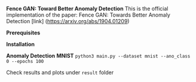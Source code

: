 __Fence GAN: Toward Better Anomaly Detection__
This is the official implementation of the paper: Fence GAN: Towards Better Anomaly Detection [link] (https://arxiv.org/abs/1904.01209)

__Prerequisites__

__Installation__

__Anomaly Detection__
__MNIST__
```python3 main.py --dataset mnist --ano_class 0 --epochs 100```

Check results and plots under ```result``` folder
